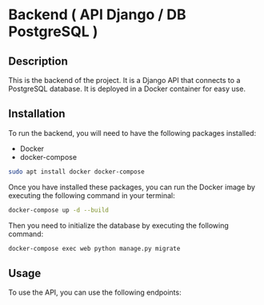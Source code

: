 # Backend ( API Django / DB PostgreSQL )

## Description

This is the backend of the project. It is a Django API that connects to a PostgreSQL database. It is deployed in a Docker container for easy use.

## Installation

To run the backend, you will need to have the following packages installed:

- Docker
- docker-compose

```bash
sudo apt install docker docker-compose
```

Once you have installed these packages, you can run the Docker image by executing the following command in your terminal:

```bash
docker-compose up -d --build
```

Then you need to initialize the database by executing the following command:

```bash
docker-compose exec web python manage.py migrate
```

## Usage

To use the API, you can use the following endpoints:

<!-- ... TODO -->